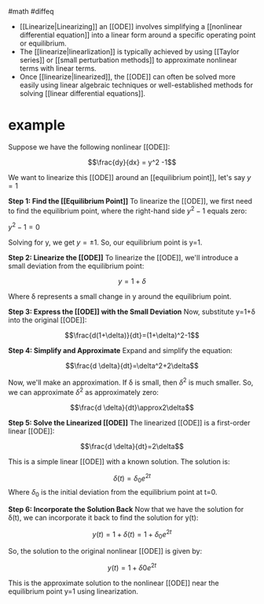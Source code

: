 #math #diffeq 

- [[Linearize|Linearizing]] an [[ODE]] involves simplifying a [[nonlinear differential equation]] into a linear form around a specific operating point or equilibrium.
- The [[linearize|linearlization]] is typically achieved by using [[Taylor series]] or [[small perturbation methods]] to approximate nonlinear terms with linear terms.
- Once [[linearize|linearized]], the [[ODE]] can often be solved more easily using linear algebraic techniques or well-established methods for solving [[linear differential equations]].

# example

Suppose we have the following nonlinear [[ODE]]:

$$\frac{dy}{dx} = y^2 -1$$

We want to linearize this [[ODE]] around an [[equilibrium point]], let's say $y=1$

**Step 1: Find the [[Equilibrium Point]]** To linearize the [[ODE]], we first need to find the equilibrium point, where the right-hand side $y^2-1$ equals zero:

$y^2-1=0$

Solving for y, we get $y=\pm 1$. So, our equilibrium point is y=1.

**Step 2: Linearize the [[ODE]]** To linearize the [[ODE]], we'll introduce a small deviation from the equilibrium point:

$$y=1+\delta$$

Where δ represents a small change in y around the equilibrium point.

**Step 3: Express the [[ODE]] with the Small Deviation** Now, substitute y=1+δ into the original [[ODE]]:

$$\frac{d(1+\delta)}{dt}=(1+\delta)^2-1$$

**Step 4: Simplify and Approximate** Expand and simplify the equation:

$$\frac{d \delta}{dt}=\delta^2+2\delta$$

Now, we'll make an approximation. If δ is small, then $δ^2$ is much smaller. So, we can approximate $δ^2$ as approximately zero:

$$\frac{d \delta}{dt}\approx2\delta$$

**Step 5: Solve the Linearized [[ODE]]** The linearized [[ODE]] is a first-order linear [[ODE]]:

$$\frac{d \delta}{dt}=2\delta$$

This is a simple linear [[ODE]] with a known solution. The solution is:

$$\delta(t)=\delta_0e^{2t}$$
Where $\delta_0$ is the initial deviation from the equilibrium point at t=0.

**Step 6: Incorporate the Solution Back** Now that we have the solution for δ(t), we can incorporate it back to find the solution for y(t):

$$y(t)=1+\delta(t) = 1+\delta_0e^{2t}$$

So, the solution to the original nonlinear [[ODE]] is given by:

$$y(t)=1+\delta0e^{2t}$$

This is the approximate solution to the nonlinear [[ODE]] near the equilibrium point y=1 using linearization.